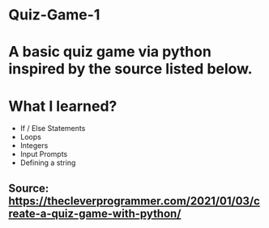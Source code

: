 # Quiz-Game-1


# A basic quiz game via python inspired by the source listed below.


# What I learned? 

* If / Else Statements
* Loops
* Integers
* Input Prompts
* Defining a string



## Source: https://thecleverprogrammer.com/2021/01/03/create-a-quiz-game-with-python/

